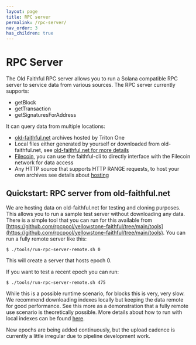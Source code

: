 ```yaml
---
layout: page
title: RPC server
permalink: /rpc-server/
nav_order: 3
has_children: true
---
```


# RPC Server

The Old Faithful RPC server allows you to run a Solana compatible RPC server to service data from various sources. The RPC server currently supports:

 - getBlock
 - getTransaction
 - getSignaturesForAddress

It can query data from multiple locations:

 - [old-faithful.net](/rpc-server/old-faithful-net/) archives hosted by Triton One
 - Local files either generated by yourself or downloaded from old-faithful.net, see [old-faithful.net for more details](/rpc-server/old-faithful-net/)
 - [Filecoin](/filecoin/), you can use the faithful-cli to directly interface with the Filecoin network for data access
 - Any HTTP source that supports HTTP RANGE requests, to host your own archives see details about [hosting](/archives/hosting/)

## Quickstart: RPC server from old-faithful.net

We are hosting data on old-faithful.net for testing and cloning purposes. This allows you to run a sample test server without downloading any data. There is a simple tool that you can run for this available from [https://github.com/rpcpool/yellowstone-faithful/tree/main/tools](https://github.com/rpcpool/yellowstone-faithful/tree/main/tools). You can run a fully remote server like this:

```
$ ./tools/run-rpc-server-remote.sh 0
```

This will create a server that hosts epoch 0.

If you want to test a recent epoch you can run:
```
$ ./tools/run-rpc-server-remote.sh 475
```

While this is a possible runtime scenario, for blocks this is very, very slow. We recommend downloading indexes locally but keeping the data remote for good performance. See this more as a demonstration that a fully remote use scenario is theoretically possible. More details about how to run with local indexes can be found [here](/rpc-server/old-faithful-net/).

New epochs are being added continuously, but the upload cadence is currently a little irregular due to pipeline development work.
